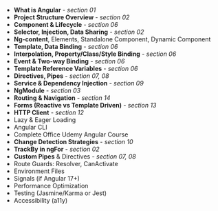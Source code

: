 - **What is Angular** - _section 01_
- **Project Structure Overview** - _section 02_
- **Component & Lifecycle** - _section 06_
- **Selector, Injection, Data Sharing** - _section 02_
- **Ng-content**, Elements, Standalone Component, Dynamic Component
- **Template, Data Binding** - _section 06_
- **Interpolation, Property/Class/Style Binding** - _section 06_
- **Event & Two-way Binding** - _section 06_
- **Template Reference Variables** - _section 06_
- **Directives, Pipes** - _section 07, 08_
- **Service & Dependency Injection** - _section 09_
- **NgModule** - _section 03_
- **Routing & Navigation** - _section 14_
- **Forms (Reactive vs Template Driven)** - _section 13_
- **HTTP Client** - _section 12_
- Lazy & Eager Loading
- Angular CLI
- Complete Office Udemy Angular Course
- **Change Detection Strategies** - _section 10_
- **TrackBy in ngFor** - _section 02_
- **Custom Pipes** & Directives - _section 07, 08_
- Route Guards: Resolver, CanActivate
- Environment Files
- Signals (if Angular 17+)
- Performance Optimization
- Testing (Jasmine/Karma or Jest)
- Accessibility (a11y)
